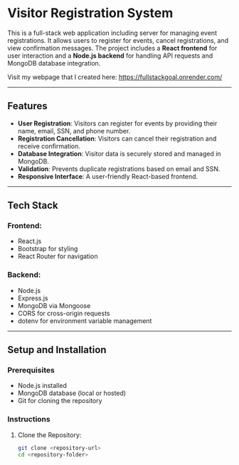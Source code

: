 # Visitor Registration System

This is a full-stack web application including server for managing event registrations. It allows users to register for events, cancel registrations, and view confirmation messages. The project includes a **React frontend** for user interaction and a **Node.js backend** for handling API requests and MongoDB database integration.

Visit my webpage that I created here: https://fullstackgoal.onrender.com/

---

## Features

- **User Registration**: Visitors can register for events by providing their name, email, SSN, and phone number.
- **Registration Cancellation**: Visitors can cancel their registration and receive confirmation.
- **Database Integration**: Visitor data is securely stored and managed in MongoDB.
- **Validation**: Prevents duplicate registrations based on email and SSN.
- **Responsive Interface**: A user-friendly React-based frontend.

---

## Tech Stack

### Frontend:
- React.js
- Bootstrap for styling
- React Router for navigation

### Backend:
- Node.js
- Express.js
- MongoDB via Mongoose
- CORS for cross-origin requests
- dotenv for environment variable management

---

## Setup and Installation

### Prerequisites
- Node.js installed
- MongoDB database (local or hosted)
- Git for cloning the repository

### Instructions

1. Clone the Repository:
   ```bash
   git clone <repository-url>
   cd <repository-folder>
